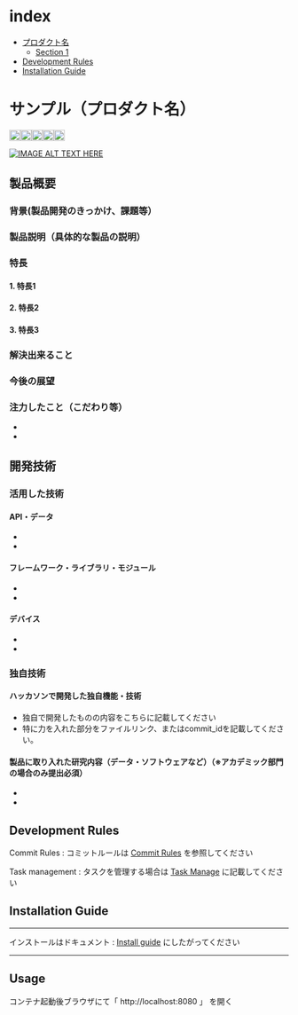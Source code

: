 # index

- [プロダクト名](#サンプル（プロダクト名）)
  - [Section 1](#section-1)
- [Development Rules](#development-rules)
- [Installation Guide](#installation-guide)

# サンプル（プロダクト名）

<div style="display: flex;">
<img height="20" src="https://img.shields.io/badge/-PHP%208.0.23-black.svg?logo=php&style=plastic">
<img height="20" src="https://img.shields.io/badge/-Laravel%208.33.1-black.svg?logo=laravel&style=plastic">
<img height="20" src="https://img.shields.io/badge/-Docker%2020.10.17-black.svg?logo=docker&style=plastic">
<img height="20" src="https://img.shields.io/badge/-Mysql%20%208.0.30-black.svg?logo=mysql&style=plastic">
<img height="20" src="https://img.shields.io/badge/-Apache%202.4.54-black.svg?logo=apache&style=plastic">
</div>


[![IMAGE ALT TEXT HERE](https://jphacks.com/wp-content/uploads/2022/08/JPHACKS2022_ogp.jpg)](https://www.youtube.com/watch?v=LUPQFB4QyVo)

## 製品概要
### 背景(製品開発のきっかけ、課題等）
### 製品説明（具体的な製品の説明）
### 特長
#### 1. 特長1
#### 2. 特長2
#### 3. 特長3

### 解決出来ること
### 今後の展望
### 注力したこと（こだわり等）
* 
* 

## 開発技術
### 活用した技術
#### API・データ
* 
* 

#### フレームワーク・ライブラリ・モジュール
* 
* 

#### デバイス
* 
* 

### 独自技術
#### ハッカソンで開発した独自機能・技術
* 独自で開発したものの内容をこちらに記載してください
* 特に力を入れた部分をファイルリンク、またはcommit_idを記載してください。

#### 製品に取り入れた研究内容（データ・ソフトウェアなど）（※アカデミック部門の場合のみ提出必須）
* 
* 


## Development Rules

Commit Rules : コミットルールは [Commit Rules](/COMMIT.md) を参照してください

Task management : タスクを管理する場合は [Task Manage](/TASK.md) に記載してください

## Installation Guide

---

インストールはドキュメント :  [Install guide](/INSTALL.md) にしたがってください

---

## Usage

コンテナ起動後ブラウザにて「 http://localhost:8080 」 を開く


